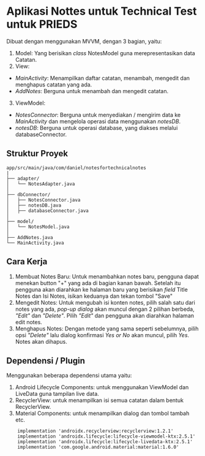 
# Aplikasi Nottes untuk Technical Test untuk PRIEDS #

Dibuat dengan menggunakan MVVM, dengan 3 bagian, yaitu:


1. Model: Yang berisikan _class_ NotesModel guna merepresentasikan data Catatan.
2. View:
- _MainActivity_: Menampilkan daftar catatan, menambah, mengedit dan menghapus catatan yang ada.
- _AddNotes_: Berguna untuk menambah dan mengedit catatan.
3. ViewModel:
- _NotesConnector_: Berguna untuk menyediakan / mengirim data ke _MainActivity_ dan mengelola operasi data menggunakan _notesDB_.
- _notesDB_: Berguna untuk operasi database, yang diakses melalui databaseConnector.

## Struktur Proyek ##
```
app/src/main/java/com/daniel/notesfortechnicalnotes
|
├── adapter/
│   └── NotesAdapter.java
│
├── dbConnector/
│   ├── NotesConnector.java
│   ├── notesDB.java
│   ├── databaseConnector.java
│
├── model/
│   └── NotesModel.java
│
├── AddNotes.java
└── MainActivity.java
```

## Cara Kerja ##
1. Membuat Notes Baru: Untuk menambahkan notes baru, pengguna dapat menekan button "+" yang ada di bagian kanan bawah. Setelah itu pengguna akan diarahkan ke halaman baru yang berisikan _field_ Title Notes dan Isi Notes, isikan keduanya dan tekan tombol "Save"
2. Mengedit Notes: Untuk mengubah isi konten notes, pilih salah satu dari notes yang ada, _pop-up dialog_ akan muncul dengan 2 pilihan berbeda, _"Edit"_ dan _"Delete"_. Pilih _"Edit"_ dan pengguna akan diarahkan halaman edit notes.
3. Menghapus Notes: Dengan metode yang sama seperti sebelumnya, pilih opsi _"Delete"_ lalu dialog konfirmasi _Yes or No_ akan muncul, pilih _Yes_. Notes akan dihapus.

## Dependensi / Plugin ##
Menggunakan beberapa dependensi utama yaitu:
1. Android Lifecycle Components: untuk menggunakan ViewModel dan LiveData guna tampilan live data.
2. RecyclerView: untuk menampilkan isi semua catatan dalam bentuk RecyclerView.
3. Material Components: untuk menampilkan dialog dan tombol tambah etc.

```
    implementation 'androidx.recyclerview:recyclerview:1.2.1'
    implementation 'androidx.lifecycle:lifecycle-viewmodel-ktx:2.5.1'
    implementation 'androidx.lifecycle:lifecycle-livedata-ktx:2.5.1'
    implementation 'com.google.android.material:material:1.6.0'
```
